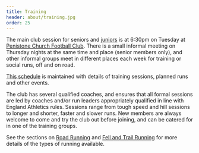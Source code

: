 ```yaml
---
title: Training
header: about/training.jpg
order: 25
---
```

The main club session for seniors and [juniors](https://pfrac.co.uk/about/juniors) is at 6:30pm on Tuesday at [Penistone Church Football Club](https://www.google.co.uk/maps/place/Penistone+Church+Football+Club/@53.523332,-1.625649,17z/data=!3m1!4b1!4m2!3m1!1s0x48797d6f378b73f1:0x3ae39c5f7e6bf5ba?hl=en-GB). There is a small informal meeting on Thursday nights at the same time and place (senior members only), and other informal groups meet in different places each week for training or social runs, off and on road.

[This schedule](https://docs.google.com/spreadsheets/d/13tBZogW-AzAIX8tIoY1f9rDN75e4kec8/edit#gid=457470013) is maintained with details of training sessions, planned runs and other events.

The club has several qualified coaches, and ensures that all formal sessions are led by coaches and/or run leaders appropriately qualified in line with England Athletics rules. Sessions range from tough speed and hill sessions to longer and shorter, faster and slower runs. New members are always welcome to come and try the club out before joining, and can be catered for in one of the training groups.

See the sections on [Road Running](https://pfrac.co.uk/about/road-running) and [Fell and Trail Running](https://pfrac.co.uk/about/fell-running) for more details of the types of running available.
